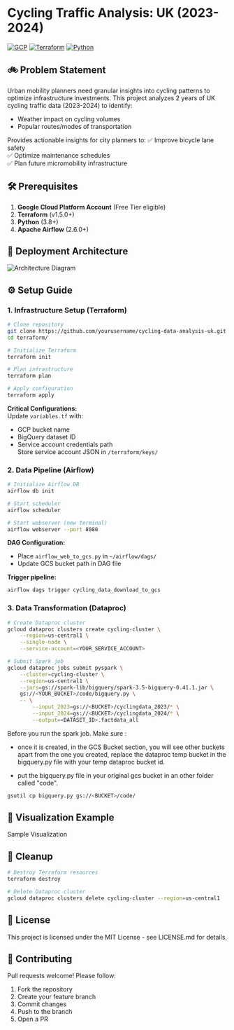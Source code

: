 # Cycling Traffic Analysis: UK (2023-2024)

[![GCP](https://img.shields.io/badge/Google_Cloud-4285F4?style=for-the-badge&logo=google-cloud&logoColor=white)](https://cloud.google.com)
[![Terraform](https://img.shields.io/badge/Terraform-7B42BC?style=for-the-badge&logo=terraform&logoColor=white)](https://www.terraform.io/)
[![Python](https://img.shields.io/badge/Python-3776AB?style=for-the-badge&logo=python&logoColor=white)](https://www.python.org)

## 🚲 Problem Statement
Urban mobility planners need granular insights into cycling patterns to optimize infrastructure investments. This project analyzes 2 years of UK cycling traffic data (2023-2024) to identify:
- Weather impact on cycling volumes
- Popular routes/modes of transportation

Provides actionable insights for city planners to:
✅ Improve bicycle lane safety  
✅ Optimize maintenance schedules  
✅ Plan future micromobility infrastructure  

## 🛠️ Prerequisites
1. **Google Cloud Platform Account** (Free Tier eligible)
2. **Terraform** (v1.5.0+)
3. **Python** (3.8+)
4. **Apache Airflow** (2.6.0+)

## 🚀 Deployment Architecture
![Architecture Diagram](https://via.placeholder.com/800x400.png?text=GCP+Architecture+Diagram) <!-- Replace with actual diagram -->

## ⚙️ Setup Guide

### 1. Infrastructure Setup (Terraform)
```bash
# Clone repository
git clone https://github.com/yourusername/cycling-data-analysis-uk.git
cd terraform/

# Initialize Terraform
terraform init

# Plan infrastructure
terraform plan

# Apply configuration
terraform apply
```
**Critical Configurations:**  
Update `variables.tf` with:
- GCP bucket name
- BigQuery dataset ID
- Service account credentials path  
Store service account JSON in `/terraform/keys/`

### 2. Data Pipeline (Airflow)
```bash
# Initialize Airflow DB
airflow db init

# Start scheduler
airflow scheduler

# Start webserver (new terminal)
airflow webserver --port 8080
```
**DAG Configuration:**  
- Place `airflow_web_to_gcs.py` in `~/airflow/dags/`
- Update GCS bucket path in DAG file  

**Trigger pipeline:**  
```bash
airflow dags trigger cycling_data_download_to_gcs
```

### 3. Data Transformation (Dataproc)
```bash
# Create Dataproc cluster
gcloud dataproc clusters create cycling-cluster \
    --region=us-central1 \
    --single-node \
    --service-account=<YOUR_SERVICE_ACCOUNT>

# Submit Spark job
gcloud dataproc jobs submit pyspark \
    --cluster=cycling-cluster \
    --region=us-central1 \
    --jars=gs://spark-lib/bigquery/spark-3.5-bigquery-0.41.1.jar \
    gs://<YOUR_BUCKET>/code/bigquery.py \
    -- \
        --input_2023=gs://<BUCKET>/cyclingdata_2023/* \
        --input_2024=gs://<BUCKET>/cyclingdata_2024/* \
        --output=<DATASET_ID>.factdata_all
```
Before you run the spark job. Make sure :

- once it is created, in the GCS Bucket section, you will see other buckets apart from the one you created, replace the dataproc temp bucket in the bigquery.py file with your temp dataproc bucket id.

- put the bigquery.py file in your original gcs bucket in an other folder called "code".
```bash
gsutil cp bigquery.py gs://<BUCKET>/code/
```

## 💊 Visualization Example
Sample Visualization <!-- Add actual screenshot -->

## 🧹 Cleanup
```bash
# Destroy Terraform resources
terraform destroy

# Delete Dataproc cluster
gcloud dataproc clusters delete cycling-cluster --region=us-central1
```

## 📝 License
This project is licensed under the MIT License - see LICENSE.md for details.

## 🤝 Contributing
Pull requests welcome! Please follow:
1. Fork the repository
2. Create your feature branch
3. Commit changes
4. Push to the branch
5. Open a PR

